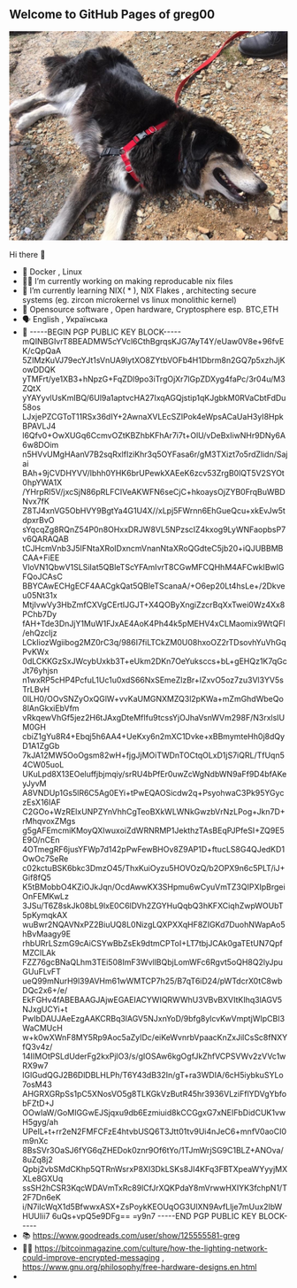 ## Welcome to GitHub Pages of greg00

![Shadow](/docs/assets/images/PHOTO-2022-08-05-21-39-53.jpg)

[//]: #(GREGADDEDSTART)

Hi there 👋
- 🤹 Docker , Linux
- 👨‍💻 I’m currently working on making reproducable nix files
- 🌱 I’m currently learning NIX( * ), NIX Flakes , architecting secure systems (eg. zircon microkernel vs linux monolithic kernel)
- 🤩 Opensource software , Open hardware, Cryptosphere esp. BTC,ETH
- 🗣️ English , Українська
- 🔐 -----BEGIN PGP PUBLIC KEY BLOCK----- mQINBGIvrT8BEADMW5cYVcl6CthBgrqsKJG7AyT4Y/eUaw0V8e+96fvEK/cQpQaA 5ZIMzKuVJ79ecYJt1sVnUA9lytXO8ZYtbVOFb4H1Dbrm8n2GQ7p5xzhJjKowDDQK yTMFrt/ye1XB3+hNpzG+FqZDl9po3iTrgOjXr7lGpZDXyg4faPc/3r04u/M3ZQtX yYAYyvlUsKmIBQ/6Ul9a1aptvcHA27IxqAGQjstip1qKJgbkM0RVaCbtFdDu58os LJxjePZCGToT11RSx36dIY+2AwnaXVLEcSZIPok4eWpsACaUaH3yI8HpkBPAVLJ4 l6Qfv0+OwXUGq6CcmvOZtKBZhbKFhAr7i7t+OlU/vDeBxIiwNHr9DNy6A6w8DOim n5HVvUMgHAanV7B2sqRxlfIziKhr3q5OYFasa6r/gM3TXizt7o5rdZlidn/Sajai BAh+9jCVDHYVV/lbhh0YHK6brUPewkXAEeK6zcv53ZrgB0lQT5V2SYOt0hpYWA1X /YHrpRl5V/jxcSjN86pRLFCIVeAKWFN6seCjC+hkoaysOjZYB0FrqBuWBDNvx7fK Z8TJ4xnVG5ObHVY9BgtYa4G1U4X//xLpj5FWrnn6EhGueQcu+xkEvJw5tdpxrBvO sYqcqZg8RQnZ54P0n8OHxxDRJW8VL5NPzscIZ4kxog9LyWNFaopbsP7v6QARAQAB tCJHcmVnb3J5IFNtaXRoIDxncmVnanNtaXRoQGdteC5jb20+iQJUBBMBCAA+FiEE VloVN1QbwV1SLSiIat5QBleTScYFAmIvrT8CGwMFCQHhM4AFCwkIBwIGFQoJCAsC BBYCAwECHgECF4AACgkQat5QBleTScanaA/+O6ep20Lt4hsLe+/2Dkveu05Nt31x MtjIvwVy3HbZmfCXVgCErtIJGJT+X4QOByXngiZzcrBqXxTwei0Wz4Xx8PChb7Dy fAH+Tde3DnJjY1MuW1FJxAE4AoK4Ph44k5pMEHV4xCLMaomix9WtQFl/ehQzcIjz LCkIiozWgiibog2MZ0rC3q/986I7fiLTCkZM0U08hxoOZ2rTDsovhYuVhGqPvKWx 0dLCKKGzSxJWcybUxkb3T+eUkm2DKn7OeYuksccs+bL+gEHQz1K7qGcJt76yhjsn n1wxRP5cHP4PcfuL1Uc1u0xdS66NxSEmeZlzBr+IZxvO5oz7zu3Vl3YV5sTrLBvH 0lLH0/OOvSNZyOxQGlW+vvKaUMGNXMZQ3l2pKWa+mZmGhdWbeQo8lAnGkxiEbVfm vRkqewVhGf5jez2H6tJAxgDteMfIfu9tcssYjOJhaVsnWVm298F/N3rxlsIUM0GH cbiZ1gYu8R4+Ebqj5h6AA4+UeKxy6n2mXC1Dvke+xBBmymteHh0j8dQyD1A1ZgGb 7kJA12MW5OoOgsm82wH+fjgJjMOiTWDnTOCtqOLxD1jS7iQRL/TfUqn54CW05uoL UKuLpd8X13EOeluffjbjmqiy/srRU4bPfEr0uwZcWgNdbWN9aFf9D4bfAKeyJyvM A8VNDUp1Gs5lR6C5Ag0EYi+tPwEQAOSicdw2q+PsyohwaC3Pk95YGyczEsX16IAF C2GOo+WzRElxUNPZYnVhhCgTeoBXkWLWNkGwzbVrNzLPog+Jkn7D+rMhqvoxZMgs g5gAFEmcmiKMoyQXIwuxoiZdWRNRMP1JekthzTAsBEqPJPfeSI+ZQ9E5E9O/nCEn 4OTmegRF6jusYFWp7d142pPwFewBHOv8Z9AP1D+ftucLS8G4QJedKD1OwOc7SeRe c02kctuBSK6bkc3DmzO45/ThxKuiOyzu5HOVOzQ/b2OPX9n6c5PLT/iJ+Gif8fQ5 K5tBMobbO4KZiOJkJqn/OcdAwwKX3SHpmu6wCyuVmTZ3QIPXIpBrgeiOnFEMKwLz 3JSu/T6Z8skJk08bL9lxE0C6lDVh2ZGYHuQqbQ3hKFXCiqhZwpWOUbT5pKymqkAX wuBwr2NQAVNxPZ2BiuUQ8L0NizgLQXPXXqHF8ZIGKd7DuohNWapAo5hBvMaagy9E rhbURrLSzmG9cAiCSYwBbZsEk9dtmCPToI+LT7tbjJCAk0gaTEtUN7QpfMZCILAk FZZ76gcBNaQLhm3TEi508ImF3WvllBQbjLomWFc6Rgvt5oQH8Q2lyJpuGUuFLvFT ueQ99mNurH9l39AVHm61wWMTCP7h25/B7qT6iD24/pWTdcrX0tC8wbDQc2x6+/e/ EkFGHv4fABEBAAGJAjwEGAEIACYWIQRWWhU3VBvBXVItKIhq3lAGV5NJxgUCYi+t PwIbDAUJAeEzgAAKCRBq3lAGV5NJxnYoD/9bfg8ylcvKwVmptjWIpCBI3WaCMUcH w+k0wXWnF8MY5Rp9Aoc5aZyIDc/eiKeWvnrbVpaacKnZxJilCsSc8fNXYfQ3v4z/ 14IIMOtPSLdUderFg2kxPjlO3/s/gIOSAw6kgOgfJkZhfVCPSVWv2zVVc1wRX9w7 lGlGudQGJ2B6DlDBLHLPh/T6Y43dB32In/gT+ra3WDIA/6cH5iybkuSYLo7osM43 AHGRXGRpSs1pC5XNosVO5g8TLKGkVzButR45hr3936VLziFflYDVgYbfobFZtD+J OOwIaW/GoMIGGwEJSjqxu9db6Ezmiuid8kCCGgxG7xNEIFbDidCUK1vwH5gyg/ah UPeIL+t+rr2eN2FMFCFzE4htvbUSQ6T3Jtt01tv9Ui4nJeC6+mnfV0aoCI0m9nXc 8BsSVr3OaSJ6fYG6qZHEDok0znr9Of6tYo/1TJmWrjSG9C1BLZ+ANOva/8uZq8j2 Qpbj2vbSMdCKhp5QTRnWsrxP8XI3DkLSKs8JI4KFq3FBTXpeaWYyyjMXXLe8GXUq ssSH2hCSR3KqcWDAVmTxRc89lCfJrXQKPdaY8mVrwwHXIYK3fchpN1/T2F7Dn6eK i/N7iIcWqX1d5BfwwxASX+ZsPoykKEOUqOG3UlXN9AvfLlje7mUux2lbWHUUIii7 6uQs+vpQ5e9DFg== =y9n7 -----END PGP PUBLIC KEY BLOCK-----
- 📚 https://www.goodreads.com/user/show/125555581-greg
- 📄🤩 https://bitcoinmagazine.com/culture/how-the-lighting-network-could-improve-encrypted-messaging , https://www.gnu.org/philosophy/free-hardware-designs.en.html
- 


[//]: #(GREGADDEDEND)

<!---

You can use the [editor on GitHub](https://github.com/gregg00/gregg00.github.io/edit/main/index.md) to maintain and preview the content for your website in Markdown files.

Whenever you commit to this repository, GitHub Pages will run [Jekyll](https://jekyllrb.com/) to rebuild the pages in your site, from the content in your Markdown files.

### Markdown

Markdown is a lightweight and easy-to-use syntax for styling your writing. It includes conventions for

```markdown
Syntax highlighted code block

# Header 1
## Header 2
### Header 3

- Bulleted
- List

1. Numbered
2. List

**Bold** and _Italic_ and `Code` text

[Link](url) and ![Image](src)
```

For more details see [Basic writing and formatting syntax](https://docs.github.com/en/github/writing-on-github/getting-started-with-writing-and-formatting-on-github/basic-writing-and-formatting-syntax).

### Jekyll Themes

Your Pages site will use the layout and styles from the Jekyll theme you have selected in your [repository settings](https://github.com/gregg00/gregg00.github.io/settings/pages). The name of this theme is saved in the Jekyll `_config.yml` configuration file.

### Support or Contact

Having trouble with Pages? Check out our [documentation](https://docs.github.com/categories/github-pages-basics/) or [contact support](https://support.github.com/contact) and we’ll help you sort it out.

--->
